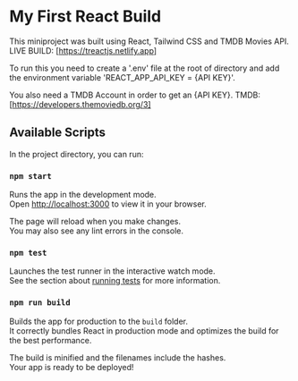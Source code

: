 # My First React Build

This miniproject was built using React, Tailwind CSS and TMDB Movies API.
LIVE BUILD: [https://treactjs.netlify.app]

To run this you need to create a '.env' file at the root of directory and add the 
environment variable 'REACT_APP_API_KEY = {API KEY}'.

You also need a TMDB Account in order to get an {API KEY}.
TMDB: [https://developers.themoviedb.org/3]

## Available Scripts

In the project directory, you can run:

### `npm start`

Runs the app in the development mode.\
Open [http://localhost:3000](http://localhost:3000) to view it in your browser.

The page will reload when you make changes.\
You may also see any lint errors in the console.

### `npm test`

Launches the test runner in the interactive watch mode.\
See the section about [running tests](https://facebook.github.io/create-react-app/docs/running-tests) for more information.

### `npm run build`

Builds the app for production to the `build` folder.\
It correctly bundles React in production mode and optimizes the build for the best performance.

The build is minified and the filenames include the hashes.\
Your app is ready to be deployed!


